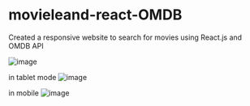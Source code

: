 # movieleand-react-OMDB
Created a responsive website to search for movies using React.js and OMDB API

![image](https://github.com/teja-dev-tech/movieleand-react-OMDB/assets/135051682/80a63891-62e8-4a0c-aa01-79b31a240e7b)

in tablet mode
![image](https://github.com/teja-dev-tech/movieleand-react-OMDB/assets/135051682/4ac07715-45dd-4ab3-a14b-fc8f9a7f08b6)

in mobile
![image](https://github.com/teja-dev-tech/movieleand-react-OMDB/assets/135051682/ce2befda-74ee-4f3d-80c7-edcab18aa0c2)
